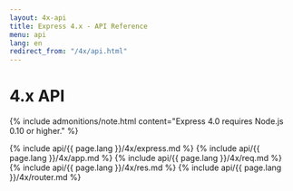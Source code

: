 ```yaml
---
layout: 4x-api
title: Express 4.x - API Reference
menu: api
lang: en
redirect_from: "/4x/api.html"
---
```

<div id="api-doc" markdown="1">

  <h1>4.x API</h1>

  {% include admonitions/note.html content="Express 4.0 requires Node.js 0.10 or higher." %}

  {% include api/{{ page.lang }}/4x/express.md %}
  {% include api/{{ page.lang }}/4x/app.md %}
  {% include api/{{ page.lang }}/4x/req.md %}
  {% include api/{{ page.lang }}/4x/res.md %}
  {% include api/{{ page.lang }}/4x/router.md %}

</div>
